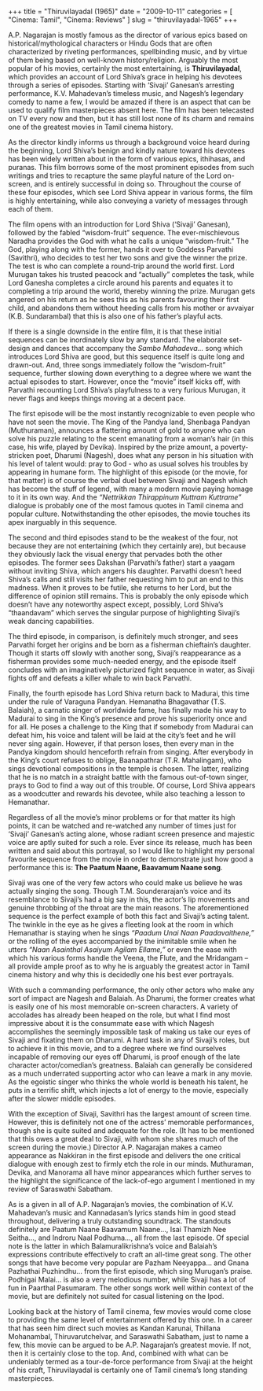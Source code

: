 +++
title = "Thiruvilayadal (1965)"
date = "2009-10-11"
categories = [
  "Cinema: Tamil",
  "Cinema: Reviews"
]
slug = "thiruvilayadal-1965"
+++

A.P. Nagarajan is mostly famous as the director of various epics based on historical/mythological characters or Hindu Gods that are often characterized by riveting performances, spellbinding music, and by virtue of them being based on well-known history/religion. Arguably the most popular of his movies, certainly the most entertaining, is **Thiruvilayadal**, which provides an account of Lord Shiva’s grace in helping his devotees through a series of episodes. Starting with ‘Sivaji’ Ganesan’s arresting performance, K.V. Mahadevan’s timeless music, and Nagesh’s legendary comedy to name a few, I would be amazed if there is an aspect that can be used to qualify film masterpieces absent here. The film has been telecasted on TV every now and then, but it has still lost none of its charm and remains one of the greatest movies in Tamil cinema history.

As the director kindly informs us through a background voice heard during the beginning, Lord Shiva’s benign and kindly nature toward his devotees has been widely written about in the form of various epics, ithihasas, and puranas. This film borrows some of the most prominent episodes from such writings and tries to recapture the same playful nature of the Lord on-screen, and is entirely successful in doing so. Throughout the course of these four episodes, which see Lord Shiva appear in various forms, the film is highly entertaining, while also conveying a variety of messages through each of them.

The film opens with an introduction for Lord Shiva (‘Sivaji’ Ganesan), followed by the fabled “wisdom-fruit” sequence. The ever-mischievous Naradha provides the God with what he calls a unique “wisdom-fruit.” The God, playing along with the former, hands it over to Goddess Parvathi (Savithri), who decides to test her two sons and give the winner the prize. The test is who can complete a round-trip around the world first. Lord Murugan takes his trusted peacock and “actually” completes the task, while Lord Ganesha completes a circle around his parents and equates it to completing a trip around the world, thereby winning the prize. Murugan gets angered on his return as he sees this as his parents favouring their first child, and abandons them without heeding calls from his mother or avvaiyar (K.B. Sundarambal) that this is also one of his father’s playful acts.

If there is a single downside in the entire film, it is that these initial sequences can be inordinately slow by any standard. The elaborate set-design and dances that accompany the _Sambo Mahadeva..._ song which introduces Lord Shiva are good, but this sequence itself is quite long and drawn-out. And, three songs immediately follow the “wisdom-fruit” sequence, further slowing down everything to a degree where we want the actual episodes to start. However, once the “movie” itself kicks off, with Parvathi recounting Lord Shiva’s playfulness to a very furious Murugan, it never flags and keeps things moving at a decent pace.

The first episode will be the most instantly recognizable to even people who have not seen the movie. The King of the Pandya land, Shenbaga Pandyan (Muthuraman), announces a flattering amount of gold to anyone who can solve his puzzle relating to the scent emanating from a woman’s hair (in this case, his wife, played by Devika). Inspired by the prize amount, a poverty-stricken poet, Dharumi (Nagesh), does what any person in his situation with his level of talent would: pray to God - who as usual solves his troubles by appearing in humane form. The highlight of this episode (or the movie, for that matter) is of course the verbal duel between Sivaji and Nagesh which has become the stuff of legend, with many a modern movie paying homage to it in its own way. And the _“Nettrikkan Thirappinum Kuttram Kuttrame”_ dialogue is probably one of the most famous quotes in Tamil cinema and popular culture. Notwithstanding the other episodes, the movie touches its apex inarguably in this sequence.

The second and third episodes stand to be the weakest of the four, not because they are not entertaining (which they certainly are), but because they obviously lack the visual energy that pervades both the other episodes. The former sees Dakshan (Parvathi’s father) start a yaagam without inviting Shiva, which angers his daughter. Parvathi doesn’t heed Shiva’s calls and still visits her father requesting him to put an end to this madness. When it proves to be futile, she returns to her Lord, but the difference of opinion still remains. This is probably the only episode which doesn’t have any noteworthy aspect except, possibly, Lord Shiva’s “thaandavam” which serves the singular purpose of highlighting Sivaji’s weak dancing capabilities.

The third episode, in comparison, is definitely much stronger, and sees Parvathi forget her origins and be born as a fisherman chieftain’s daughter. Though it starts off slowly with another song, Sivaji’s reappearance as a fisherman provides some much-needed energy, and the episode itself concludes with an imaginatively picturized fight sequence in water, as Sivaji fights off and defeats a killer whale to win back Parvathi.

Finally, the fourth episode has Lord Shiva return back to Madurai, this time under the rule of Varaguna Pandyan. Hemanatha Bhagavathar (T.S. Balaiah), a carnatic singer of worldwide fame, has finally made his way to Madurai to sing in the King’s presence and prove his superiority once and for all. He poses a challenge to the King that if somebody from Madurai can defeat him, his voice and talent will be laid at the city’s feet and he will never sing again. However, if that person loses, then every man in the Pandya kingdom should henceforth refrain from singing. After everybody in the King’s court refuses to oblige, Baanapathrar (T.R. Mahalingam), who sings devotional compositions in the temple is chosen. The latter, realizing that he is no match in a straight battle with the famous out-of-town singer, prays to God to find a way out of this trouble. Of course, Lord Shiva appears as a woodcutter and rewards his devotee, while also teaching a lesson to Hemanathar.

Regardless of all the movie’s minor problems or for that matter its high points, it can be watched and re-watched any number of times just for ‘Sivaji’ Ganesan’s acting alone, whose radiant screen presence and majestic voice are aptly suited for such a role. Ever since its release, much has been written and said about this portrayal, so I would like to highlight my personal favourite sequence from the movie in order to demonstrate just how good a performance this is: **The Paatum Naane, Baavamum Naane song**.

Sivaji was one of the very few actors who could make us believe he was actually singing the song. Though T.M. Sounderarajan’s voice and its resemblance to Sivaji’s had a big say in this, the actor’s lip movements and genuine throbbing of the throat are the main reasons. The aforementioned sequence is the perfect example of both this fact and Sivaji’s acting talent. The twinkle in the eye as he gives a fleeting look at the room in which Hemanathar is staying when he sings _“Paadum Unai Naan Paadavaithene,”_ or the rolling of the eyes accompanied by the inimitable smile when he utters _“Naan Asainthal Asaiyum Agilam Ellame,”_ or even the ease with which his various forms handle the Veena, the Flute, and the Mridangam – all provide ample proof as to why he is arguably the greatest actor in Tamil cinema history and why this is decidedly one his best ever portrayals.

With such a commanding performance, the only other actors who make any sort of impact are Nagesh and Balaiah. As Dharumi, the former creates what is easily one of his most memorable on-screen characters. A variety of accolades has already been heaped on the role, but what I find most impressive about it is the consummate ease with which Nagesh accomplishes the seemingly impossible task of making us take our eyes of Sivaji and fixating them on Dharumi. A hard task in any of Sivaji’s roles, but to achieve it in this movie, and to a degree where we find ourselves incapable of removing our eyes off Dharumi, is proof enough of the late character actor/comedian’s greatness. Balaiah can generally be considered as a much underrated supporting actor who can leave a mark in any movie. As the egoistic singer who thinks the whole world is beneath his talent, he puts in a terrific shift, which injects a lot of energy to the movie, especially after the slower middle episodes.

With the exception of Sivaji, Savithri has the largest amount of screen time. However, this is definitely not one of the actress’ memorable performances, though she is quite suited and adequate for the role. (It has to be mentioned that this owes a great deal to Sivaji, with whom she shares much of the screen during the movie.) Director A.P. Nagarajan makes a cameo appearance as Nakkiran in the first episode and delivers the one critical dialogue with enough zest to firmly etch the role in our minds. Muthuraman, Devika, and Manorama all have minor appearances which further serves to the highlight the significance of the lack-of-ego argument I mentioned in my review of Saraswathi Sabatham.

As is a given in all of A.P. Nagarajan’s movies, the combination of K.V. Mahadevan’s music and Kannadasan’s lyrics stands him in good stead throughout, delivering a truly outstanding soundtrack. The standouts definitely are Paatum Naane Baavamum Naane…, Isai Thamizh Nee Seitha…, and Indroru Naal Podhuma…, all from the last episode. Of special note is the latter in which Balamuralikrishna’s voice and Balaiah’s expressions contribute effectively to craft an all-time great song. The other songs that have become very popular are Pazham Neeyappa… and Gnana Pazhathai Puzhindhu… from the first episode, which sing Murugan’s praise. Podhigai Malai… is also a very melodious number, while Sivaji has a lot of fun in Paarthal Pasumaram. The other songs work well within context of the movie, but are definitely not suited for casual listening on the Ipod.

Looking back at the history of Tamil cinema, few movies would come close to providing the same level of entertainment offered by this one. In a career that has seen him direct such movies as Kandan Karunai, Thillana Mohanambal, Thiruvarutchelvar, and Saraswathi Sabatham, just to name a few, this movie can be argued to be A.P. Nagarajan’s greatest movie. If not, then it is certainly close to the top. And, combined with what can be undeniably termed as a tour-de-force performance from Sivaji at the height of his craft, Thiruvilayadal is certainly one of Tamil cinema’s long standing masterpieces.
